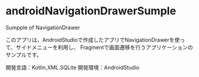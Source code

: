 # androidNavigationDrawerSumple
Sumpple of NavigationDrawer


このアプリは、AndroidStudioで作成したアプリでNavigationDrawerを使って、サイドメニューを利用し、
Fragmentで画面遷移を行うアプリケーションのサンプルです。

開発言語：Kotlin,XML.SQLite
開発環境：AndroidStudio
